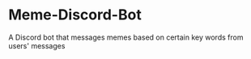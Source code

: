 # Meme-Discord-Bot
A Discord bot that messages memes based on certain key words from users' messages